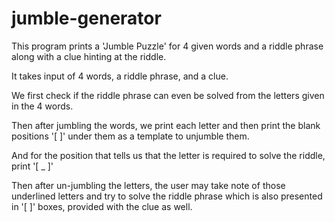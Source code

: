 # jumble-generator

This program prints a 'Jumble Puzzle' for 4 given words and a riddle phrase along with a clue hinting at the riddle.

It takes input of 4 words, a riddle phrase, and a clue.

We first check if the riddle phrase can even be solved from the letters given in the 4 words.

Then after jumbling the words, we print each letter and then print the blank positions '[   ]' under them as a template to unjumble them.

And for the position that tells us that the letter is required to solve the riddle, print '[ _ ]'

Then after un-jumbling the letters, the user may take note of those underlined letters and try to solve the riddle phrase which is also presented in '[   ]' boxes, provided with the clue as well.
